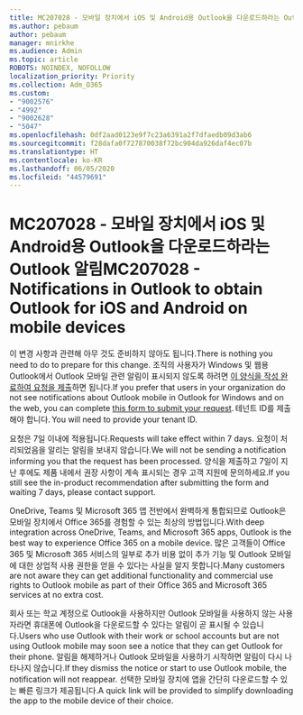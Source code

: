 ```yaml
---
title: MC207028 - 모바일 장치에서 iOS 및 Android용 Outlook을 다운로드하라는 Outlook 알림
ms.author: pebaum
author: pebaum
manager: mnirkhe
ms.audience: Admin
ms.topic: article
ROBOTS: NOINDEX, NOFOLLOW
localization_priority: Priority
ms.collection: Adm_O365
ms.custom:
- "9002576"
- "4992"
- "9002628"
- "5047"
ms.openlocfilehash: 0df2aad0123e9f7c23a6391a2f7dfaedb09d3ab6
ms.sourcegitcommit: f28dafa0f727870038f72bc904da926daf4ec07b
ms.translationtype: HT
ms.contentlocale: ko-KR
ms.lasthandoff: 06/05/2020
ms.locfileid: "44579691"
---
```

# <a name="mc207028---notifications-in-outlook-to-obtain-outlook-for-ios-and-android-on-mobile-devices"></a><span data-ttu-id="d8759-102">MC207028 - 모바일 장치에서 iOS 및 Android용 Outlook을 다운로드하라는 Outlook 알림</span><span class="sxs-lookup"><span data-stu-id="d8759-102">MC207028 - Notifications in Outlook to obtain Outlook for iOS and Android on mobile devices</span></span>

<span data-ttu-id="d8759-103">이 변경 사항과 관련해 아무 것도 준비하지 않아도 됩니다.</span><span class="sxs-lookup"><span data-stu-id="d8759-103">There is nothing you need to do to prepare for this change.</span></span> <span data-ttu-id="d8759-104">조직의 사용자가 Windows 및 웹용 Outlook에서 Outlook 모바일 관련 알림이 표시되지 않도록 하려면 [이 양식을 작성 완료하여 요청을 제출](https://aka.ms/MC207028)하면 됩니다.</span><span class="sxs-lookup"><span data-stu-id="d8759-104">If you prefer that users in your organization do not see notifications about Outlook mobile in Outlook for Windows and on the web, you can complete [this form to submit your request](https://aka.ms/MC207028).</span></span><span data-ttu-id="d8759-105"> 테넌트 ID를 제출해야 합니다.</span><span class="sxs-lookup"><span data-stu-id="d8759-105"> You will need to provide your tenant ID.</span></span> 

<span data-ttu-id="d8759-106">요청은 7일 이내에 적용됩니다.</span><span class="sxs-lookup"><span data-stu-id="d8759-106">Requests will take effect within 7 days.</span></span> <span data-ttu-id="d8759-107">요청이 처리되었음을 알리는 알림을 보내지 않습니다.</span><span class="sxs-lookup"><span data-stu-id="d8759-107">We will not be sending a notification informing you that the request has been processed.</span></span> <span data-ttu-id="d8759-108">양식을 제출하고 7일이 지난 후에도 제품 내에서 권장 사항이 계속 표시되는 경우 고객 지원에 문의하세요.</span><span class="sxs-lookup"><span data-stu-id="d8759-108">If you still see the in-product recommendation after submitting the form and waiting 7 days, please contact support.</span></span>

<span data-ttu-id="d8759-109">OneDrive, Teams 및 Microsoft 365 앱 전반에서 완벽하게 통합되므로 Outlook은 모바일 장치에서 Office 365를 경험할 수 있는 최상의 방법입니다.</span><span class="sxs-lookup"><span data-stu-id="d8759-109">With deep integration across OneDrive, Teams, and Microsoft 365 apps, Outlook is the best way to experience Office 365 on a mobile device.</span></span> <span data-ttu-id="d8759-110">많은 고객들이 Office 365 및 Microsoft 365 서비스의 일부로 추가 비용 없이 추가 기능 및 Outlook 모바일에 대한 상업적 사용 권한을 얻을 수 있다는 사실을 알지 못합니다.</span><span class="sxs-lookup"><span data-stu-id="d8759-110">Many customers are not aware they can get additional functionality and commercial use rights to Outlook mobile as part of their Office 365 and Microsoft 365 services at no extra cost.</span></span>

<span data-ttu-id="d8759-111">회사 또는 학교 계정으로 Outlook을 사용하지만 Outlook 모바일을 사용하지 않는 사용자라면 휴대폰에 Outlook을 다운로드할 수 있다는 알림이 곧 표시될 수 있습니다.</span><span class="sxs-lookup"><span data-stu-id="d8759-111">Users who use Outlook with their work or school accounts but are not using Outlook mobile may soon see a notice that they can get Outlook for their phone.</span></span> <span data-ttu-id="d8759-112">알림을 해제하거나 Outlook 모바일을 사용하기 시작하면 알림이 다시 나타나지 않습니다.</span><span class="sxs-lookup"><span data-stu-id="d8759-112">If they dismiss the notice or start to use Outlook mobile, the notification will not reappear.</span></span> <span data-ttu-id="d8759-113">선택한 모바일 장치에 앱을 간단히 다운로드할 수 있는 빠른 링크가 제공됩니다.</span><span class="sxs-lookup"><span data-stu-id="d8759-113">A quick link will be provided to simplify downloading the app to the mobile device of their choice.</span></span>
